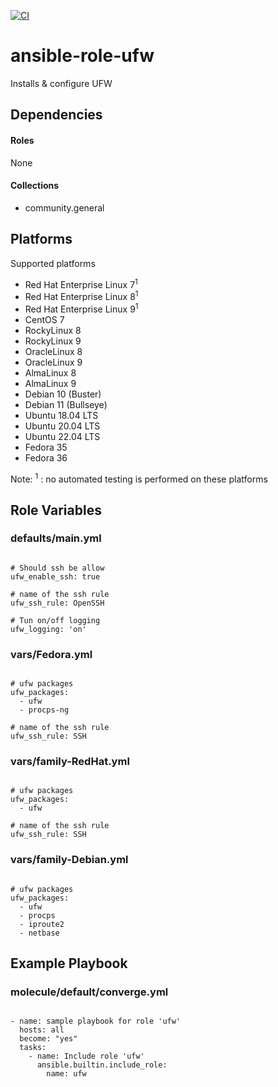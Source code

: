 [![CI](https://github.com/de-it-krachten/ansible-role-ufw/workflows/CI/badge.svg?event=push)](https://github.com/de-it-krachten/ansible-role-ufw/actions?query=workflow%3ACI)


# ansible-role-ufw

Installs & configure UFW



## Dependencies

#### Roles
None

#### Collections
- community.general

## Platforms

Supported platforms

- Red Hat Enterprise Linux 7<sup>1</sup>
- Red Hat Enterprise Linux 8<sup>1</sup>
- Red Hat Enterprise Linux 9<sup>1</sup>
- CentOS 7
- RockyLinux 8
- RockyLinux 9
- OracleLinux 8
- OracleLinux 9
- AlmaLinux 8
- AlmaLinux 9
- Debian 10 (Buster)
- Debian 11 (Bullseye)
- Ubuntu 18.04 LTS
- Ubuntu 20.04 LTS
- Ubuntu 22.04 LTS
- Fedora 35
- Fedora 36

Note:
<sup>1</sup> : no automated testing is performed on these platforms

## Role Variables
### defaults/main.yml
<pre><code>
# Should ssh be allow
ufw_enable_ssh: true

# name of the ssh rule
ufw_ssh_rule: OpenSSH

# Tun on/off logging
ufw_logging: 'on'
</pre></code>


### vars/Fedora.yml
<pre><code>
# ufw packages
ufw_packages:
  - ufw
  - procps-ng

# name of the ssh rule
ufw_ssh_rule: SSH
</pre></code>

### vars/family-RedHat.yml
<pre><code>
# ufw packages
ufw_packages:
  - ufw

# name of the ssh rule
ufw_ssh_rule: SSH
</pre></code>

### vars/family-Debian.yml
<pre><code>
# ufw packages
ufw_packages:
  - ufw
  - procps
  - iproute2
  - netbase
</pre></code>



## Example Playbook
### molecule/default/converge.yml
<pre><code>
- name: sample playbook for role 'ufw'
  hosts: all
  become: "yes"
  tasks:
    - name: Include role 'ufw'
      ansible.builtin.include_role:
        name: ufw
</pre></code>

